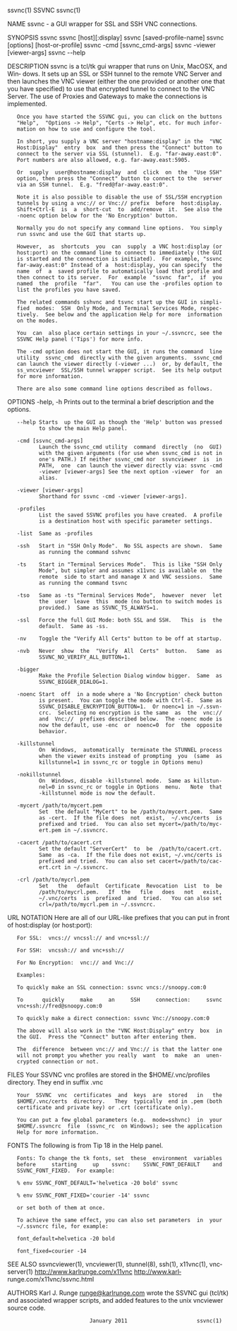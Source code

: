 ssvnc(1)                          SSVNC                         ssvnc(1)

NAME
       ssvnc - a GUI wrapper for SSL and SSH VNC connections.

SYNOPSIS
       ssvnc
       ssvnc [host][:display]
       ssvnc [saved-profile-name]
       ssvnc [options] [host-or-profile]
       ssvnc -cmd [ssvnc_cmd-args]
       ssvnc -viewer [viewer-args]
       ssvnc --help

DESCRIPTION
       ssvnc is a tcl/tk gui wrapper that runs on Unix, MacOSX, and Win‐
       dows.  It sets up an SSL or SSH tunnel to the remote  VNC  Server
       and  then  launches  the  VNC  viewer (either the one provided or
       another one that you have specified) to use that encrypted tunnel
       to connect to the VNC Server.  The use of Proxies and Gateways to
       make the connections is implemented.

       Once you have started the SSVNC gui, you can click on the buttons
       "Help",  "Options -> Help", "Certs -> Help", etc. for much infor‐
       mation on how to use and configure the tool.

       In short, you supply a VNC server "hostname:display" in the  "VNC
       Host:Display"  entry  box  and then press the "Connect" button to
       connect to the server via SSL (stunnel).  E.g. "far-away.east:0".
       Port numbers are also allowed, e.g. far-away.east:5905.

       Or  supply  user@hostname:display  and  click  on  the  "Use SSH"
       option, then press the "Connect" button to connect to the  server
       via an SSH tunnel.  E.g. "fred@far-away.east:0".

       Note it is also possible to disable the use of SSL/SSH encryption
       tunnels by using a vnc:// or Vnc:// prefix  before  host:display.
       Shift+Ctrl-E  is  a  short-cut  to  add/remove  it.  See also the
       -noenc option below for the 'No Encryption' button.

       Normally you do not specify any command line options.  You simply
       run ssvnc and use the GUI that starts up.

       However,  as  shortcuts  you  can  supply  a VNC host:display (or
       host:port) on the command line to connect to immediately (the GUI
       is started and the connection is initiated).  For example, "ssvnc
       far-away.east:0" Instead of a  host:display, you can specify  the
       name  of  a  saved profile to automatically load that profile and
       then connect to its server.  For  example  "ssvnc  far",  if  you
       named  the  profile  "far".   You can use the -profiles option to
       list the profiles you have saved.

       The related commands sshvnc and tsvnc start up the GUI in simpli‐
       fied  modes:  SSH  Only Mode, and Terminal Services Mode, respec‐
       tively.  See below and the application Help for more  information
       on the modes.

       You  can  also place certain settings in your ~/.ssvncrc, see the
       SSVNC Help panel ('Tips') for more info.

       The -cmd option does not start the GUI, it runs the command  line
       utility  ssvnc_cmd  directly with the given arguments.  ssvnc_cmd
       can launch the viewer directly (-viewer ...)  or, by default, the
       ss_vncviewer  SSL/SSH tunnel wrapper script.  See its help output
       for more information.

       There are also some command line options described as follows.

OPTIONS
       -help, -h
              Prints out to the terminal a  brief  description  and  the
              options.

       --help Starts  up the GUI as though the 'Help' button was pressed
              to show the main Help panel.

       -cmd [ssvnc_cmd-args]
              Launch the ssvnc_cmd utility  command  directly  (no  GUI)
              with the given arguments (for use when ssvnc_cmd is not in
              one's PATH.) If neither ssvnc_cmd nor  ssvncviewer  is  in
              PATH,  one  can launch the viewer directly via: ssvnc -cmd
              -viewer [viewer-args] See the next option -viewer  for  an
              alias.

       -viewer [viewer-args]
              Shorthand for ssvnc -cmd -viewer [viewer-args].

       -profiles
              List the saved SSVNC profiles you have created.  A profile
              is a destination host with specific parameter settings.

       -list  Same as -profiles

       -ssh   Start in "SSH Only Mode".  No SSL aspects are shown.  Same
              as running the command sshvnc

       -ts    Start in "Terminal Services Mode".  This is like "SSH Only
              Mode", but simpler and assumes x11vnc is available on  the
              remote  side to start and manage X and VNC sessions.  Same
              as running the command tsvnc

       -tso   Same as -ts "Terminal Services Mode",  however  never  let
              the  user  leave  this  mode (no button to switch modes is
              provided.)  Same as SSVNC_TS_ALWAYS=1.

       -ssl   Force the full GUI Mode: both SSL and SSH.   This  is  the
              default.  Same as -ss.

       -nv    Toggle the "Verify All Certs" button to be off at startup.

       -nvb   Never  show  the  "Verify  All  Certs"  button.   Same  as
              SSVNC_NO_VERIFY_ALL_BUTTON=1.

       -bigger
              Make the Profile Selection Dialog window bigger.  Same  as
              SSVNC_BIGGER_DIALOG=1.

       -noenc Start  off  in a mode where a 'No Encryption' check button
              is present.  You can toggle the mode with Ctrl-E.  Same as
              SSVNC_DISABLE_ENCRYPTION_BUTTON=1.  Or noenc=1 in ~/.ssvn‐
              crc.  Selecting no encryption is the same  as  the  vnc://
              and  Vnc://  prefixes described below.  The -noenc mode is
              now the default, use -enc  or  noenc=0  for  the  opposite
              behavior.

       -killstunnel
              On  Windows,  automatically  terminate the STUNNEL process
              when the viewer exits instead of prompting  you  (same  as
              killstunnel=1 in ssvnc_rc or toggle in Options menu)

       -nokillstunnel
              On  Windows, disable -killstunnel mode.  Same as killstun‐
              nel=0 in ssvnc_rc or toggle in Options  menu.   Note  that
              -killstunnel mode is now the default.

       -mycert /path/to/mycert.pem
              Set  the default "MyCert" to be /path/to/mycert.pem.  Same
              as -cert.  If the file does  not  exist,  ~/.vnc/certs  is
              prefixed and tried.  You can also set mycert=/path/to/myc‐
              ert.pem in ~/.ssvncrc.

       -cacert /path/to/cacert.crt
              Set the default "ServerCert"  to  be  /path/to/cacert.crt.
              Same  as -ca.  If the file does not exist, ~/.vnc/certs is
              prefixed and tried.  You can also set cacert=/path/to/cac‐
              ert.crt in ~/.ssvncrc.

       -crl /path/to/mycrl.pem
              Set   the   default  Certificate  Revocation  List  to  be
              /path/to/mycrl.pem.   If  the   file   does   not   exist,
              ~/.vnc/certs  is  prefixed  and  tried.   You can also set
              crl=/path/to/mycrl.pem in ~/.ssvncrc.

URL NOTATION
       Here are all of our URL-like prefixes that you can put  in  front
       of host:display (or host:port):

       For SSL:  vncs:// vncssl:// and vnc+ssl://

       For SSH:  vncssh:// and vnc+ssh://

       For No Encryption:  vnc:// and Vnc://

       Examples:

       To quickly make an SSL connection: ssvnc vncs://snoopy.com:0

       To      quickly     make     an     SSH     connection:     ssvnc
       vnc+ssh://fred@snoopy.com:0

       To quickly make a direct connection: ssvnc Vnc://snoopy.com:0

       The above will also work in the "VNC Host:Display" entry  box  in
       the GUI.  Press the "Connect" button after entering them.

       The  difference  between vnc:// and Vnc:// is that the latter one
       will not prompt you whether you really  want  to  make  an  unen‐
       crypted connection or not.

FILES
       Your  SSVNC  vnc  profiles  are stored in the $HOME/.vnc/profiles
       directory.  They end in suffix .vnc

       Your  SSVNC  vnc  certificates  and  keys  are  stored   in   the
       $HOME/.vnc/certs  directory.   They  typically  end in .pem (both
       certificate and private key) or .crt (certificate only).

       You can put a few global parameters (e.g.  mode=sshvnc)  in  your
       $HOME/.ssvncrc  file  (ssvnc_rc  on Windows); see the application
       Help for more information.

FONTS
       The following is from Tip 18 in the Help panel.

       Fonts: To change the tk fonts, set  these  environment  variables
       before     starting     up    ssvnc:    SSVNC_FONT_DEFAULT    and
       SSVNC_FONT_FIXED.  For example:

       % env SSVNC_FONT_DEFAULT='helvetica -20 bold' ssvnc

       % env SSVNC_FONT_FIXED='courier -14' ssvnc

       or set both of them at once.

       To achieve the same effect, you can also set parameters  in  your
       ~/.ssvncrc file, for example:

       font_default=helvetica -20 bold

       font_fixed=courier -14

SEE ALSO
       ssvncviewer(1), vncviewer(1), stunnel(8), ssh(1), x11vnc(1), vnc‐
       server(1)    http://www.karlrunge.com/x11vnc     http://www.karl‐
       runge.com/x11vnc/ssvnc.html

AUTHORS
       Karl  J. Runge <runge@karlrunge.com> wrote the SSVNC gui (tcl/tk)
       and associated wrapper scripts, and added features  to  the  unix
       vncviewer source code.

                              January 2011                      ssvnc(1)
